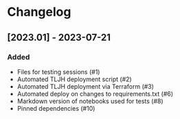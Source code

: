 # Changelog

## [2023.01] - 2023-07-21

### Added

- Files for testing sessions (#1)
- Automated TLJH deployment script (#2)
- Automated TLJH deployment via Terraform (#3)
- Automated deploy on changes to requirements.txt (#6)
- Markdown version of notebooks used for tests (#8)
- Pinned dependencies (#10)
